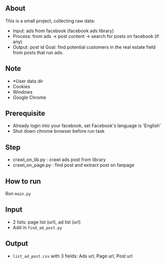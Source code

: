## About
This is a small project, collecting raw data:
- Input: ads from facebook (facebook ads library)
- Process: from ads -> post content -> search for posts on facebook (if any)
- Output: post id
Goal: find potential customers in the real estate field from posts that run ads.

## Note
* *User data dir
* Cookies
* Windows
* Google Chrome

## Prerequisite
* Already login into your facebook, set Facebook's language is 'English' 
* Shut down chrome browser before run task

## Step
+ crawl_on_lib.py : crawl ads post from library
+ crawl_on_page.py : find post and extract post on fanpage

## How to run
Run `main.py`

## Input
- 2 lists: page list (url), ad list (url)
- Add in `find_ad_post.py`

## Output
- `list_ad_post.csv` with 3 fields: Ads url, Page url, Post url

